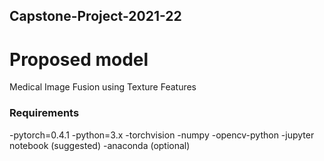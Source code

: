 ## Capstone-Project-2021-22

# Proposed model
Medical Image Fusion using Texture Features

### Requirements
-pytorch=0.4.1
-python=3.x
-torchvision
-numpy
-opencv-python
-jupyter notebook (suggested)
-anaconda (optional)
